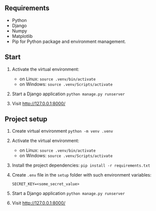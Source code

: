 ## Requirements
   - Python
   - Django
   - Numpy
   - Matplotlib
   - Pip for Python package and environment management.

## Start

1. Activate the virtual environment:

   - on Linux: `source .venv/bin/activate`
   - on Windows: `source .venv/Scripts/activate`


2. Start a Django application `python manage.py runserver`

3. Visit http://127.0.0.1:8000/

## Project setup

1. Create virtual environment `python -m venv .venv`

2. Activate the virtual environment:

   - on Linux: `source .venv/bin/activate`
   - on Windows: `source .venv/Scripts/activate`

3. Install the project dependencies: `pip install -r requirements.txt`

4. Create `.env` file in the `setup` folder with such environment variables:

   `SECRET_KEY=<some_secret_value>`

5. Start a Django application `python manage.py runserver`

6. Visit http://127.0.0.1:8000/
